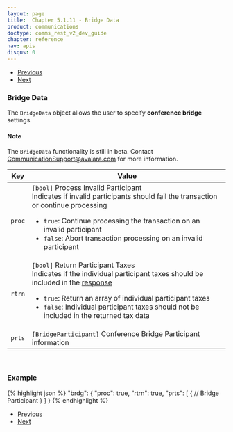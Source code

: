 ```yaml
---
layout: page
title:  Chapter 5.1.11 - Bridge Data
product: communications
doctype: comms_rest_v2_dev_guide
chapter: reference
nav: apis
disqus: 0
---
```


<ul class="pager">
  <li class="previous"><a href="/communications/dev-guide_rest_v2/reference/tax-bracket/"><i class="glyphicon glyphicon-chevron-left"></i>Previous</a></li>
  <li class="next"><a href="/communications/dev-guide_rest_v2/reference/bridge-participant/">Next<i class="glyphicon glyphicon-chevron-right"></i></a></li>
</ul>

<h3>Bridge Data</h3>

The <code>BridgeData</code> object allows the user to specify <b>conference bridge</b> settings.

<h4>Note</h4>
The <code>BridgeData</code> functionality is still in beta.  Contact <a class="dev-guide-link" href="mailto:CommunicationSupport@avalara.com">CommunicationSupport@avalara.com</a> for more information.

<div class="mobile-table">
  <table class="styled-table">
    <thead>
      <tr>
        <th>Key</th>
        <th>Value</th>
      </tr>
    </thead>
    <tbody>
      <tr>
        <td><code>proc</code></td>
        <td><code>[bool]</code> Process Invalid Participant
          <br/>
          Indicates if invalid participants should fail the transaction or continue processing
          <ul class="dev-guide-list">
            <li><code>true</code>: Continue processing the transaction on an invalid participant</li>
            <li><code>false</code>: Abort transaction processing on an invalid participant</li>
          </ul>
        </td>
      </tr>
      <tr>
        <td><code>rtrn</code></td>
        <td><code>[bool]</code> Return Participant Taxes 
          <br/>
          Indicates if the individual participant taxes should be included in the <a class="dev-guide-link" href="/communications/dev-guide_rest_v2/reference/calc-taxes-response/">response</a>
          <ul class="dev-guide-list">
            <li><code>true</code>: Return an array of individual participant taxes</li>
            <li><code>false</code>: Individual participant taxes should not be included in the returned tax data</li>
          </ul>
        </td>
      </tr>
      <tr>
        <td><code>prts</code></td>
        <td><a class="dev-guide-link" href="/communications/dev-guide_rest_v2/reference/bridge-participant/"><code>[BridgeParticipant]</code></a> Conference Bridge Participant information</td>
      </tr>
    </tbody>
  </table>
</div>
<br>

<h3>Example</h3>

{% highlight json %}
"brdg": {
  "proc": true,
  "rtrn": true,
  "prts": [
    {
      // Bridge Participant
    }
  ]
}
{% endhighlight %}

<ul class="pager">
  <li class="previous"><a href="/communications/dev-guide_rest_v2/reference/tax-bracket/"><i class="glyphicon glyphicon-chevron-left"></i>Previous</a></li>
  <li class="next"><a href="/communications/dev-guide_rest_v2/reference/bridge-participant/">Next<i class="glyphicon glyphicon-chevron-right"></i></a></li>
</ul>